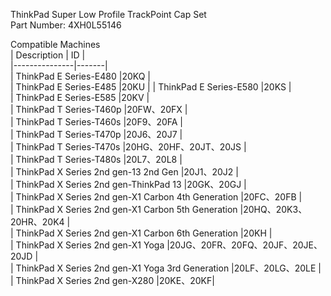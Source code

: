ThinkPad Super Low Profile TrackPoint Cap Set  
Part Number: 4XH0L55146  

Compatible Machines  
|   Description |   ID  |  
|---------------|-------|  
| ThinkPad E Series-E480	|20KQ |  
| ThinkPad E Series-E485	|20KU |
| ThinkPad E Series-E580	|20KS |  
| ThinkPad E Series-E585	|20KV |  
| ThinkPad T Series-T460p	|20FW、20FX	|  
| ThinkPad T Series-T460s	|20F9、20FA	|  
| ThinkPad T Series-T470p	|20J6、20J7	|  
| ThinkPad T Series-T470s	|20HG、20HF、20JT、20JS	|  
| ThinkPad T Series-T480s	|20L7、20L8 |  
| ThinkPad X Series 2nd gen-13 2nd Gen	|20J1、20J2	|  
| ThinkPad X Series 2nd gen-ThinkPad 13	|20GK、20GJ	|  
| ThinkPad X Series 2nd gen-X1 Carbon 4th Generation	|20FC、20FB	|  
| ThinkPad X Series 2nd gen-X1 Carbon 5th Generation	|20HQ、20K3、20HR、20K4	|  
| ThinkPad X Series 2nd gen-X1 Carbon 6th Generation	|20KH |  
| ThinkPad X Series 2nd gen-X1 Yoga	|20JG、20FR、20FQ、20JF、20JE、20JD |  
| ThinkPad X Series 2nd gen-X1 Yoga 3rd Generation	|20LF、20LG、20LE |  
| ThinkPad X Series 2nd gen-X280	|20KE、20KF|  
